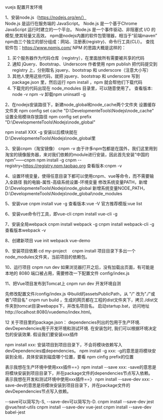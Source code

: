  vuejs 配置开发环境

1、安装node.js（https://nodejs.org/en/）  
Node.js 是运行在服务端的 JavaScript。
Node.js 是一个基于Chrome JavaScript 运行时建立的一个平台。
Node.js 是一个事件驱动、非阻塞式 I/O 的模型,使其轻量又高效。
npm是nodejs内置的软件包管理器，相当于“前端maven”
npm由三个独立的部分组成：网站、注册表(registry)、命令行工具(CLI）。
查找软件包：https://www.npmjs.com/
NPM 的思路大概是这样的：
1. 买个服务器作为代码仓库（registry），在里面放所有需要被共享的代码
2. 通知 jQuery、Bootstrap、Underscore 作者使用 npm publish 把代码提交到 registry 上，分别取名 jquery、bootstrap 和 underscore（注意大小写）
3. 其他人使用这些代码，就把 jquery、bootstrap 和 underscore 写到 package.json 里，然后运行 npm install ，npm 就会帮他们下载代码
4. 下载完的代码出现在 node_modules 目录里，可以随意使用了。
查看版本:
node -v
npm -v
卸载npm uninsatll  -g <package-name> 
 
2、在nodejs安装路径下，新建node_global和node_cache两个文件夹
设置缓存文件夹
npm config set cache "D:\DevelopmenteTools\Nodejs\node_cache"
设置全局模块存放路径
npm config set prefix "D:\DevelopmenteTools\Nodejs\node_global"

npm install XXX -g 安装以后模块就在D:\DevelopmenteTools\Nodejs\node_global里

3、安装cnpm（淘宝镜像）   cnpm -v
由于许多npm包都是在国外，我们这里用到淘宝的镜像服务器，来对我们依赖的module进行安装，因此首先安装“中国的npm”——cnpm
npm install -g cnpm --registry=https://registry.npm.taobao.org
查看版本:cnpm -v

4、设置环境变量，使得任意目录下都可以使用cnpm、vue等命令，而不需要输入全路径
我的电脑-属性-高级系统设置-环境变量
修改系统变量PATH，新增D:\DevelopmenteTools\Nodejs\node_global
新增系统变量NODE_PATH，D:\DevelopmenteTools\Nodejs\node_global\node_modules

5、安装vue
cnpm install vue -g
查看版本:vue -V 
官方推荐模版:vue list

6、安装vue命令行工具，即vue-cli
cnpm install vue-cli -g

7、安装全局webpack
cnpm install webpack -g
cnpm install webpack-cli -g
查看版本webpack -v

8、创建新项目
vue init webpack vue-demo

9、安装项目依赖
cd my-project　
cnpm install
项目目录下多出一个node_modules文件夹，当前项目的依赖包。

10、运行项目
cnpm run dev
如果浏览器打开之后，没有加载出页面，有可能是本地的 8080 端口被占用，需要修改一下配置文件 config/index.js

11、把Vue项目发布到Tomcat上
cnpm run dev  开发环境自测


先修改配置文件/config/index.js 中build的assetsPublicPath，从 "/" 改为"./"或者"/项目名"
cnpm run build ，生成的网页都在工程的dist文件夹下，拷贝./dist文件夹到tomcat目录webapps下，并改名项目名。
启动startup.bat，访问地址http://localhost:8080/vuedemo/index.html。


12 关于项目里的package.json：
dependencies列出的包用于生产环境.
devDependencies用于开发环境和测试环境.
在安装包时, 我们可以根据环境决定包的安装效果. 假设我们要安装xxx插件

npm install xxx: 安装项目到项目目录下，不会将模块依赖写入devDependencies或dependencies。
npm install -g xxx: -g的意思是将模块安装到全局，具体安装到磁盘哪个位置，要看 npm cinfig prefix的位置

表示我想在生产环境中使用xxx插件==》npm install --save xxx: -save的意思是将模块安装到项目目录下，并在package文件的dependencies节点写入依赖。
表示我想在开发和测试环境中使用xxx插件==》 npm install --save-dev xxx: -save-dev的意思是将模块安装到项目目录下，并在package文件的devDependencies节点写入依赖。

--save可以简写为-S, --save-dev可以简写为-D.
cnpm install --save-dev jest @vue/test-utils
cnpm install --save-dev vue-jest
cnpm install --save-dev babel-jest

